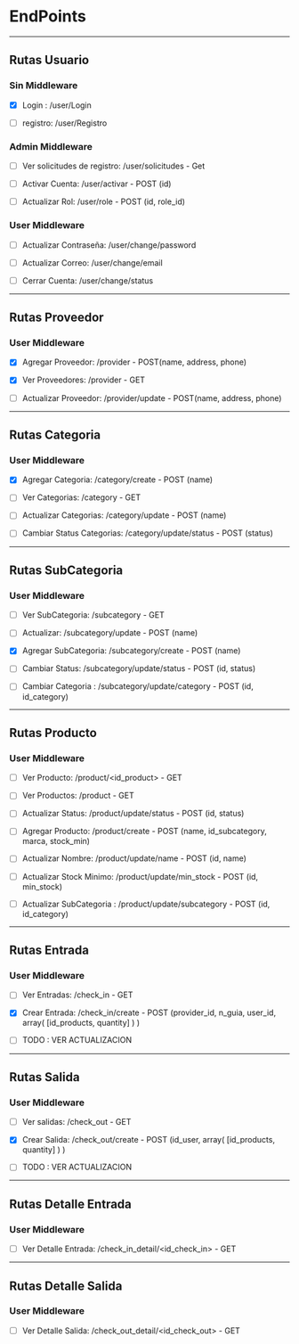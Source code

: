 # EndPoints
---
## Rutas Usuario
### Sin Middleware
- [x] Login :   /user/Login

- [ ] registro: /user/Registro

### Admin Middleware
- [ ] Ver solicitudes de registro: /user/solicitudes  - Get

- [ ] Activar Cuenta: /user/activar - POST (id)
- [ ] Actualizar Rol: /user/role - POST (id, role_id)

### User Middleware
- [ ] Actualizar Contraseña: /user/change/password

- [ ] Actualizar Correo: /user/change/email
- [ ] Cerrar Cuenta: /user/change/status
---
## Rutas Proveedor
### User Middleware
- [x] Agregar Proveedor: /provider - POST(name, address, phone)

- [x] Ver Proveedores: /provider - GET
- [ ] Actualizar Proveedor: /provider/update - POST(name, address, phone)
---
## Rutas Categoria
### User Middleware
- [x] Agregar Categoria: /category/create - POST (name)

- [ ] Ver Categorias: /category - GET
- [ ] Actualizar Categorias: /category/update - POST (name)
- [ ] Cambiar Status Categorias: /category/update/status - POST (status)
---
## Rutas SubCategoria
### User Middleware
- [ ] Ver SubCategoria: /subcategory - GET

- [ ] Actualizar: /subcategory/update - POST (name)
- [x] Agregar SubCategoria: /subcategory/create - POST (name)
- [ ] Cambiar Status: /subcategory/update/status - POST (id, status)
- [ ] Cambiar Categoria : /subcategory/update/category - POST (id, id_category)
---
## Rutas Producto
### User Middleware
 - [ ] Ver Producto: /product/<id_product> - GET

 - [ ] Ver Productos: /product - GET
 - [ ] Actualizar Status: /product/update/status - POST (id, status)
 - [ ] Agregar Producto: /product/create - POST (name, id_subcategory, marca, stock_min)
 - [ ] Actualizar Nombre:  /product/update/name - POST (id, name)
 - [ ] Actualizar Stock Minimo: /product/update/min_stock - POST (id, min_stock)
 - [ ] Actualizar SubCategoria : /product/update/subcategory - POST (id, id_category)
---
## Rutas Entrada
### User Middleware
- [ ] Ver Entradas: /check_in - GET

- [x] Crear Entrada: /check_in/create - POST (provider_id, n_guia, user_id,  array( [id_products, quantity] ) )
- [ ] TODO : VER ACTUALIZACION
---
## Rutas Salida
### User Middleware
- [ ] Ver salidas: /check_out - GET

- [x] Crear Salida: /check_out/create - POST (id_user,  array( [id_products, quantity] ) )
- [ ] TODO : VER ACTUALIZACION
---
## Rutas Detalle Entrada
### User Middleware
- [ ] Ver Detalle Entrada: /check_in_detail/<id_check_in> - GET

---
## Rutas Detalle Salida
### User Middleware
- [ ] Ver Detalle Salida: /check_out_detail/<id_check_out> - GET

